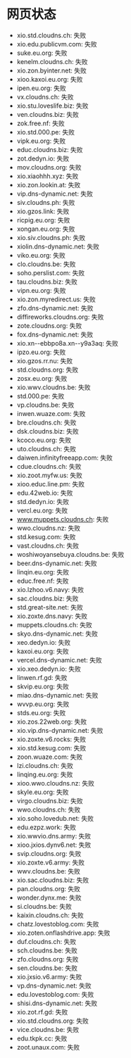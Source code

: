 # 网页状态
- xio.std.cloudns.ch: 失败
- xio.edu.publicvm.com: 失败
- suke.eu.org: 失败
- kenelm.cloudns.ch: 失败
- xio.zon.byinter.net: 失败
- xioo.kaxoi.eu.org: 失败
- ipen.eu.org: 失败
- vx.cloudns.ch: 失败
- xio.stu.loveslife.biz: 失败
- ven.cloudns.biz: 失败
- zok.free.nf: 失败
- xio.std.000.pe: 失败
- vipk.eu.org: 失败
- educ.cloudns.biz: 失败
- zot.dedyn.io: 失败
- mov.cloudns.org: 失败
- xio.xiaohhh.xyz: 失败
- xio.zon.lookin.at: 失败
- vip.dns-dynamic.net: 失败
- siv.cloudns.ph: 失败
- xio.gzos.link: 失败
- ricpig.eu.org: 失败
- xongan.eu.org: 失败
- xio.siv.cloudns.ph: 失败
- xiolin.dns-dynamic.net: 失败
- viko.eu.org: 失败
- clo.cloudns.be: 失败
- soho.perslist.com: 失败
- tau.cloudns.biz: 失败
- vipn.eu.org: 失败
- xio.zon.myredirect.us: 失败
- zfo.dns-dynamic.net: 失败
- diffireworks.cloudns.org: 失败
- zote.cloudns.org: 失败
- fox.dns-dynamic.net: 失败
- xio.xn--ebbpo8a.xn--y9a3aq: 失败
- ipzo.eu.org: 失败
- xio.gzos.rr.nu: 失败
- std.cloudns.org: 失败
- zosx.eu.org: 失败
- xio.wwv.cloudns.be: 失败
- std.000.pe: 失败
- vp.cloudns.be: 失败
- inwen.wuaze.com: 失败
- bre.cloudns.ch: 失败
- dsk.cloudns.biz: 失败
- kcoco.eu.org: 失败
- uto.cloudns.ch: 失败
- daiwen.infinityfreeapp.com: 失败
- cdue.cloudns.ch: 失败
- xio.zoot.myfw.us: 失败
- xioo.educ.line.pm: 失败
- edu.42web.io: 失败
- std.dedyn.io: 失败
- vercl.eu.org: 失败
- www.muppets.cloudns.ch: 失败
- wwo.cloudns.nz: 失败
- std.kesug.com: 失败
- vast.cloudns.ch: 失败
- woshiwoyansebuya.cloudns.be: 失败
- beer.dns-dynamic.net: 失败
- linqin.eu.org: 失败
- educ.free.nf: 失败
- xio.lzhoo.v6.navy: 失败
- sac.cloudns.biz: 失败
- std.great-site.net: 失败
- xio.zoxte.dns.navy: 失败
- muppets.cloudns.ch: 失败
- skyo.dns-dynamic.net: 失败
- xeo.dedyn.io: 失败
- kaxoi.eu.org: 失败
- vercel.dns-dynamic.net: 失败
- xio.xeo.dedyn.io: 失败
- linwen.rf.gd: 失败
- skvip.eu.org: 失败
- miao.dns-dynamic.net: 失败
- wvvp.eu.org: 失败
- stds.eu.org: 失败
- xio.zos.22web.org: 失败
- xio.vip.dns-dynamic.net: 失败
- xio.zoxte.v6.rocks: 失败
- xio.std.kesug.com: 失败
- zoon.wuaze.com: 失败
- lzi.cloudns.ch: 失败
- linqing.eu.org: 失败
- xioo.wwo.cloudns.nz: 失败
- skyle.eu.org: 失败
- virgo.cloudns.biz: 失败
- wwo.cloudns.ch: 失败
- xio.soho.lovedub.net: 失败
- edu.ezpz.work: 失败
- xio.wwvio.dns.army: 失败
- xioo.jxios.dynv6.net: 失败
- svip.cloudns.org: 失败
- xio.zoxte.v6.army: 失败
- wwv.cloudns.be: 失败
- xio.sac.cloudns.biz: 失败
- pan.cloudns.org: 失败
- wonder.dynx.me: 失败
- si.cloudns.be: 失败
- kaixin.cloudns.ch: 失败
- chatz.lovestoblog.com: 失败
- xio.zoten.onflashdrive.app: 失败
- duf.cloudns.ch: 失败
- sch.cloudns.be: 失败
- zfo.cloudns.org: 失败
- sen.cloudns.be: 失败
- xio.jxsio.v6.army: 失败
- vp.dns-dynamic.net: 失败
- edu.lovestoblog.com: 失败
- shisi.dns-dynamic.net: 失败
- xio.zot.rf.gd: 失败
- xio.std.cloudns.org: 失败
- vice.cloudns.be: 失败
- edu.tkpk.cc: 失败
- zoot.unaux.com: 失败
